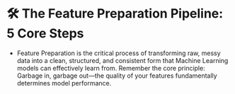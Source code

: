 # 🛠️ The Feature Preparation Pipeline: 5 Core Steps

* Feature Preparation is the critical process of transforming raw, messy data into a clean, structured, and consistent form that Machine Learning models can effectively learn from. Remember the core principle: Garbage in, garbage out—the quality of your features fundamentally determines model performance.
